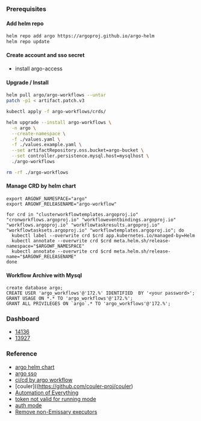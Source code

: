 ### Prerequisites
#### Add helm repo
```bash
helm repo add argo https://argoproj.github.io/argo-helm
helm repo update
```
#### Create account and sso secret
* install argo-access

#### Upgrade / Install
```bash
helm pull argo/argo-workflows --untar
patch -p1 < artifact.patch.v3

kubectl apply -f argo-workflows/crds/

helm upgrade --install argo-workflows \
  -n argo \
  --create-namespace \
  -f ./values.yaml \
  -f ./values.example.yaml \
  --set artifactRepository.oss.bucket=argo-bucket \
  --set controller.persistence.mysql.host=mysqlhost \
  ./argo-workflows

rm -rf ./argo-workflows
```

#### Manage CRD by helm chart
```
export ARGOWF_NAMESPACE="argo"
export ARGOWF_RELEASENAME="argo-workflow"

for crd in "clusterworkflowtemplates.argoproj.io" "cronworkflows.argoproj.io" "workfloweventbindings.argoproj.io" "workflows.argoproj.io" "workflowtaskresults.argoproj.io" "workflowtasksets.argoproj.io" "workflowtemplates.argoproj.io"; do
  kubectl label --overwrite crd $crd app.kubernetes.io/managed-by=Helm
  kubectl annotate --overwrite crd $crd meta.helm.sh/release-namespace="$ARGOWF_NAMESPACE"
  kubectl annotate --overwrite crd $crd meta.helm.sh/release-name="$ARGOWF_RELEASENAME"
done
```

#### Workflow Archive with Mysql

```
create database argo;
CREATE USER 'argo_workflows'@'172.%' IDENTIFIED  BY '<your password>';
GRANT USAGE ON *.* TO 'argo_workflows'@'172.%';
GRANT ALL PRIVILEGES ON `argo`.* TO 'argo_workflows'@'172.%';
```

### Dashboard
* [14136](https://grafana.com/grafana/dashboards/14136)
* [13927](https://grafana.com/grafana/dashboards/13927)

### Reference
* [argo helm chart](https://github.com/argoproj/argo-helm)
* [argo sso](https://github.com/argoproj/argo-workflows/blob/master/docs/argo-server-sso.md)
* [ci/cd by argo workflow](https://iter01.com/583436.html)
* [couler]((https://github.com/couler-proj/couler)
* [Automation of Everything](https://www.youtube.com/watch?v=XNXJtxkUKeY)
* [token not valid for running mode](https://github.com/argoproj/argo-workflows/issues/4991)
* [auth mode](https://github.com/argoproj/argo-workflows/blob/master/docs/argo-server-auth-mode.md)
* [Remove non-Emissary executors](https://github.com/argoproj/argo-workflows/issues/7829)
